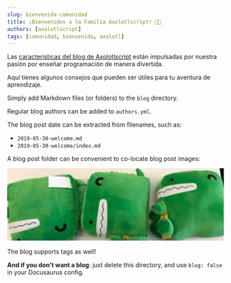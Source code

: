 ```yaml
---
slug: bienvenida-comunidad
title: ¡Bienvenidos a la Familia Axolotlscript! 🦎💖
authors: [axolotlscript]
tags: [comunidad, bienvenida, axolotl]
---
```


Las [características del blog de Axolotlscript](/docs/intro) están impulsadas por nuestra pasión por enseñar programación de manera divertida.

Aquí tienes algunos consejos que pueden ser útiles para tu aventura de aprendizaje.

<!-- truncate -->

Simply add Markdown files (or folders) to the `blog` directory.

Regular blog authors can be added to `authors.yml`.

The blog post date can be extracted from filenames, such as:

- `2019-05-30-welcome.md`
- `2019-05-30-welcome/index.md`

A blog post folder can be convenient to co-locate blog post images:

![Docusaurus Plushie](./docusaurus-plushie-banner.jpeg)

The blog supports tags as well!

**And if you don't want a blog**: just delete this directory, and use `blog: false` in your Docusaurus config.
